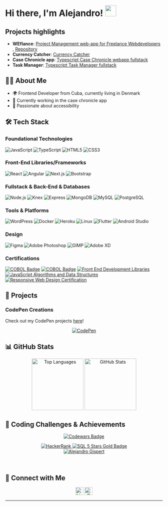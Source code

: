 # Hi there, I'm Alejandro! <img src="https://media.giphy.com/media/hvRJCLFzcasrR4ia7z/giphy.gif" width="35">

## Projects highlights
- **WEflance**: <a href="https://w-flance.vercel.app/" target="_blank" > Project Management web-app for Freelance Webdevelopers </a>, <a href="https://github.com/AlejandroGispert/WEflance" target="_blank"> 
Repository</a>
- **Currency Catcher**: <a href="https://github.com/AlejandroGispert/currencyConverter" target="_blank">Currency Catcher</a>
- **Case Chronicle app**: <a href="https://github.com/AlejandroGispert/case-chronicle-webapp" target="_blank">Typescript Case Chronicle webapp fullstack</a>
- **Task Manager**: <a href="https://github.com/AlejandroGispert/TypeScript-ex" target="_blank">Typescript Task Manager fullstack</a>

## 👨‍💻 About Me

- 🌍 Frontend Developer from Cuba, currently living in Denmark
- 🌱 Currently working in the case chronicle app
- 🚀 Passionate about accessibility 

## 🛠️ Tech Stack
### Foundational Technologies
![JavaScript](https://img.shields.io/badge/-JavaScript-F7DF1E?style=for-the-badge&logo=javascript&logoColor=black)
![TypeScript](https://img.shields.io/badge/-TypeScript-3178C6?style=for-the-badge&logo=typescript&logoColor=white)
![HTML5](https://img.shields.io/badge/-HTML5-E34F26?style=for-the-badge&logo=html5&logoColor=white)
![CSS3](https://img.shields.io/badge/-CSS3-1572B6?style=for-the-badge&logo=css3&logoColor=white)

### Front-End Libraries/Frameworks
![React](https://img.shields.io/badge/-React-45b8d8?style=for-the-badge&logo=react&logoColor=white)
![Angular](https://img.shields.io/badge/-Angular-DD0031?style=for-the-badge&logo=angular&logoColor=white)
![Next.js](https://img.shields.io/badge/-Next.js-000000?style=for-the-badge&logo=next.js&logoColor=white)
![Bootstrap](https://img.shields.io/badge/-Bootstrap-7952B3?style=for-the-badge&logo=bootstrap&logoColor=white)

### Fullstack & Back-End & Databases
![Node.js](https://img.shields.io/badge/-Node.js-43853d?style=for-the-badge&logo=Node.js&logoColor=white)
![Knex](https://img.shields.io/badge/-Knex.js-3F721D?style=for-the-badge&logo=knex&logoColor=white)
![Express](https://img.shields.io/badge/-Express.js-000000?style=for-the-badge&logo=express&logoColor=white)
![MongoDB](https://img.shields.io/badge/-MongoDB-13aa52?style=for-the-badge&logo=mongodb&logoColor=white)
![MySQL](https://img.shields.io/badge/-MySQL-4479A1?style=for-the-badge&logo=mysql&logoColor=white)
![PostgreSQL](https://img.shields.io/badge/-PostgreSQL-4169E1?style=for-the-badge&logo=postgresql&logoColor=white)

### Tools & Platforms

![WordPress](https://img.shields.io/badge/-WordPress-21759B?style=for-the-badge&logo=wordpress&logoColor=white)
![Docker](https://img.shields.io/badge/-Docker-2496ED?style=for-the-badge&logo=docker&logoColor=white)
![Heroku](https://img.shields.io/badge/-Heroku-430098?style=for-the-badge&logo=heroku&logoColor=white)
![Linux](https://img.shields.io/badge/-Linux-FCC624?style=for-the-badge&logo=linux&logoColor=black)
![Flutter](https://img.shields.io/badge/-Flutter-02569B?style=for-the-badge&logo=flutter&logoColor=white)
![Android Studio](https://img.shields.io/badge/-Android_Studio-3DDC84?style=for-the-badge&logo=android-studio&logoColor=white)

### Design
![Figma](https://img.shields.io/badge/-Figma-F24E1E?style=for-the-badge&logo=figma&logoColor=white)
![Adobe Photoshop](https://img.shields.io/badge/-Adobe_Photoshop-31A8FF?style=for-the-badge&logo=adobe-photoshop&logoColor=white)
![GIMP](https://img.shields.io/badge/-GIMP-5C5543?style=for-the-badge&logo=gimp&logoColor=white)
![Adobe XD](https://img.shields.io/badge/-Adobe_XD-FF61F6?style=for-the-badge&logo=adobe-xd&logoColor=white)


###  Certifications
[![COBOL Badge](https://img.shields.io/badge/COBOL-FUNDATIONS-green)](https://www.credly.com/badges/98a28e1b-4825-42a8-b1b8-8011172cb9cf/public_url)
[![COBOL Badge](https://img.shields.io/badge/COBOL-IBM/Z-red)](https://www.credly.com/badges/687bcd35-f391-44ef-9614-1491ddcff41c)
[![Front End Development Libraries](https://img.shields.io/badge/FreeCodeCamp-Front_End_Development_Libraries-blue)](https://www.freecodecamp.org/certification/AlejandroGispert/front-end-development-libraries)
[![JavaScript Algorithms and Data Structures](https://img.shields.io/badge/FreeCodeCamp-JavaScript_Algorithms_and_Data_Structures-yellow)](https://www.freecodecamp.org/certification/AlejandroGispert/javascript-algorithms-and-data-structures-v8)
[![Responsive Web Design Certification](https://img.shields.io/badge/FreeCodeCamp-Responsive_Web_Design-green)](https://www.freecodecamp.org/certification/AlejandroGispert/responsive-web-design)



## 🚀 Projects

### CodePen Creations
Check out my CodePen projects [here](https://codepen.io/AlejandroGispert/)!

<p align="center">
  <a href="https://codepen.io/AlejandroGispert/">
    <img src="https://img.shields.io/badge/CodePen-000000?style=for-the-badge&logo=codepen&logoColor=white" alt="CodePen">
  </a>
</p>

## 📊 GitHub Stats

<p align="center">
  <img src="https://github-readme-stats.vercel.app/api/top-langs?username=alejandrogispert&show_icons=true&locale=en&layout=compact" alt="Top Languages" height="165">
  <img src="https://github-readme-stats.vercel.app/api?username=alejandrogispert&show_icons=true&locale=en" alt="GitHub Stats" height="165">
</p>

## 💪 Coding Challenges & Achievements

<p align="center">
  <a href="https://www.codewars.com/users/AlejandroCoderHYF">
    <img src="https://www.codewars.com/users/AlejandroCoderHYF/badges/large" alt="Codewars Badge">
  </a>
</p>

<div align="center">
  <a href="https://www.hackerrank.com/profile/AlejandroHYF">
    <img src="https://img.shields.io/badge/-Hackerrank-2EC866?style=for-the-badge&logo=HackerRank&logoColor=white" alt="HackerRank">

  <img src="https://img.shields.io/badge/SQL-★★★★★-gold?style=for-the-badge&logo=mysql&logoColor=white" alt="SQL 5 Stars Gold Badge">
    </a>
</div>

<div align="center">
<a href="https://github.com/ryo-ma/github-profile-trophy"><img src="https://github-profile-trophy.vercel.app/?username=AlejandroGispert&theme=matrix&title=Repositories,Commits,Issues,Reviews,PullRequest,Followers,MultiLanguage" alt="Alejandro Gispert" /></a>
</div>
<br>
<br>

## 🤝 Connect with Me

<div align="center">
 
  <a href="https://www.linkedin.com/in/alejandro-gispert/" style="text-decoration: none;">
  <img src="https://img.shields.io/badge/Alejandro Gispert-%230077B5.svg?&logo=linkedin&logoColor=white" alt="Linkedin" style="height: 25px;"/></a>
  
   <a href="mailto:alejandrobusiness2022@gmail.com" style="text-decoration: none;">
  <img src="https://img.shields.io/badge/-alejandrobusiness2022@gmail.com-c14438?logo=Gmail&logoColor=white" alt="Gmail Badge" style="height: 25px;"></a>
</div>

---


